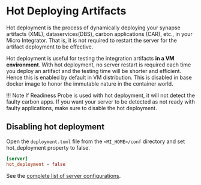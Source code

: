 # Hot Deploying Artifacts

Hot deployment is the process of dynamically deploying your synapse artifacts (XML), dataservices(DBS), carbon applications (CAR), etc., in your Micro Integrator. That is, it is not required to restart the server for the artifact deployment to be effective.

Hot deployment is useful for testing the integration artifacts **in a VM environment**. With hot deployment, no 
server restart is required each time you deploy an artifact and the testing time will be shorter and efficient. Hence this is enabled by default in VM distribution. This is disabled in base docker image to honor the immutable nature in the container world.

!!! Note
    If  Readiness Probe is used with hot deployment, it will not detect the faulty carbon apps. If you want your server 
    to be detected as not ready with faulty applications, make sure to disable the hot deployment.

## Disabling hot deployment
Open the `deployment.toml` file from the `<MI_HOME>/conf` directory and set hot_deployment property to false.

```toml
[server]
hot_deployment = false
```

See the [complete list of server configurations](../../references/config-catalog/#deployment).
